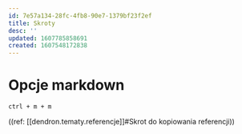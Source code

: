 ```yaml
---
id: 7e57a134-28fc-4fb8-90e7-1379bf23f2ef
title: Skroty
desc: ''
updated: 1607785858691
created: 1607548172838
---
```


# Opcje markdown
`ctrl + m + m`

((ref: [[dendron.tematy.referencje]]#Skrot do kopiowania referencji))

